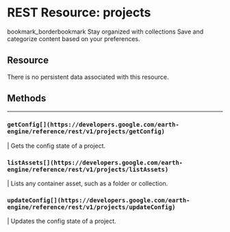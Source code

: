  
#  REST Resource: projects 
bookmark_borderbookmark Stay organized with collections  Save and categorize content based on your preferences. 
## Resource
There is no persistent data associated with this resource.
## Methods  
---  
### `getConfig[](https://developers.google.com/earth-engine/reference/rest/v1/projects/getConfig)`
|  Gets the config state of a project.  
### `listAssets[](https://developers.google.com/earth-engine/reference/rest/v1/projects/listAssets)`
|  Lists any container asset, such as a folder or collection.  
### `updateConfig[](https://developers.google.com/earth-engine/reference/rest/v1/projects/updateConfig)`
|  Updates the config state of a project.  
